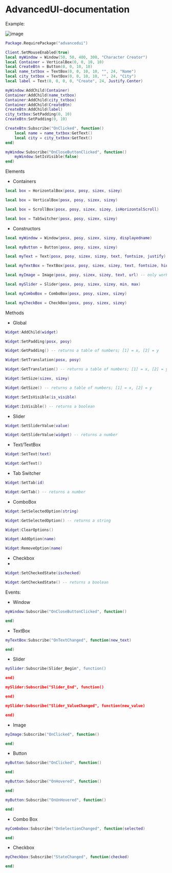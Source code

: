 # AdvancedUI-documentation

Example:

![image](https://user-images.githubusercontent.com/79408258/179121633-1eda1f4a-98d1-4d52-b677-65da8acb415f.png)

```lua
Package.RequirePackage("advancedui")

Client.SetMouseEnabled(true)
local myWindow = Window(50, 50, 400, 300, "Character Creator")
local Container = VerticalBox(0, 0, 10, 10)
local CreateBtn = Button(0, 0, 10, 10)
local name_txtbox = TextBox(0, 0, 10, 10, "", 24, "Name")
local city_txtbox = TextBox(0, 0, 10, 10, "", 24, "City")
local label = Text(0, 0, 0, 0, "Create", 24, Justify.Center)

myWindow:AddChild(Container)
Container:AddChild(name_txtbox)
Container:AddChild(city_txtbox)
Container:AddChild(CreateBtn)
CreateBtn:AddChild(label)
city_txtbox:SetPadding(0, 10)
CreateBtn:SetPadding(0, 10)

CreateBtn:Subscribe("OnClicked", function()
    local name = name_txtbox:GetText()
    local city = city_txtbox:GetText()
end)

myWindow:Subscribe("OnCloseButtonClicked", function()
    myWindow:SetIsVisible(false)
end)
```

Elements

- Containers

```lua
local box = HorizontalBox(posx, posy, sizex, sizey)

local box = VerticalBox(posx, posy, sizex, sizey)

local box = ScrollBox(posx, posy, sizex, sizey, isHorizontalScroll)

local box = TabSwitcher(posx, posy, sizex, sizey)
```

- Constructors

```lua
local myWindow = Window(posx, posy, sizex, sizey, displayedname)

local myButton = Button(posx, posy, sizex, sizey)

local myText = Text(posx, posy, sizex, sizey, text, fontsize, justify)

local myTextBox = TextBox(posx, posy, sizex, sizey, text, fontsize, hint_text)

local myImage = Image(posx, posy, sizex, sizey, text, url) -- only works with url! example: https://docs.nanos.world/img/nanos-world.png

local mySlider = Slider(posx, posy, sizex, sizey, min, max)

local myComboBox = ComboBox(posx, posy, sizex, sizey)

local myCheckBox = CheckBox(posx, posy, sizex, sizey)
```

Methods

- Global

```lua
Widget:AddChild(widget)

Widget:SetPadding(posx, posy)

Widget:GetPadding() -- returns a table of numbers; [1] = x, [2] = y

Widget:SetTranslation(posx, posy)

Widget:GetTranslation() -- returns a table of numbers; [1] = x, [2] = y

Widget:SetSize(sizex, sizey)

Widget:GetSize() -- returns a table of numbers; [1] = x, [2] = y

Widget:SetIsVisible(is_visible)

Widget:IsVisible() -- returns a boolean
```

- Slider

```lua
Widget:SetSliderValue(value)

Widget:GetSliderValue(widget) -- returns a number
```

- Text/TextBox

```lua
Widget:SetText(text)

Widget:GetText()

```
- Tab Switcher

```lua
Widget:SetTab(id)

Widget:GetTab() -- returns a number
```

- ComboBox

```lua
Widget:SetSelectedOption(string)

Widget:GetSelectedOption() -- returns a string

Widget:ClearOptions()

Widget:AddOption(name)

Widget:RemoveOption(name)
```

- Checkbox
- 
```lua
Widget:SetCheckedState(ischecked)

Widget:GetCheckedState() -- returns a boolean

```
Events:

- Window

```lua
myWindow:Subscribe("OnCloseButtonClicked", function()

end)
```

- TextBox

```lua
myTextBox:Subscribe("OnTextChanged", function(new_text)

end)
```

- Slider

```lua
mySlider:Subscribe(Slider_Begin", function()

end)

mySlider:Subscribe("Slider_End", function()

end)

mySlider:Subscribe("Slider_ValueChanged", function(new_value)

end)
```

- Image

```lua
myImage:Subscribe("OnClicked", function()

end)
```

- Button

```lua
myButton:Subscribe("OnClicked", function()

end)

myButton:Subscribe("OnHovered", function()

end)

myButton:Subscribe("OnUnHovered", function()

end)
```

- Combo Box

```lua
myCombobox:Subscribe("OnSelectionChanged", function(selected)

end)
```

- Checkbox

```lua
myCheckbox:Subscribe("StateChanged", function(checked)

end)
```
